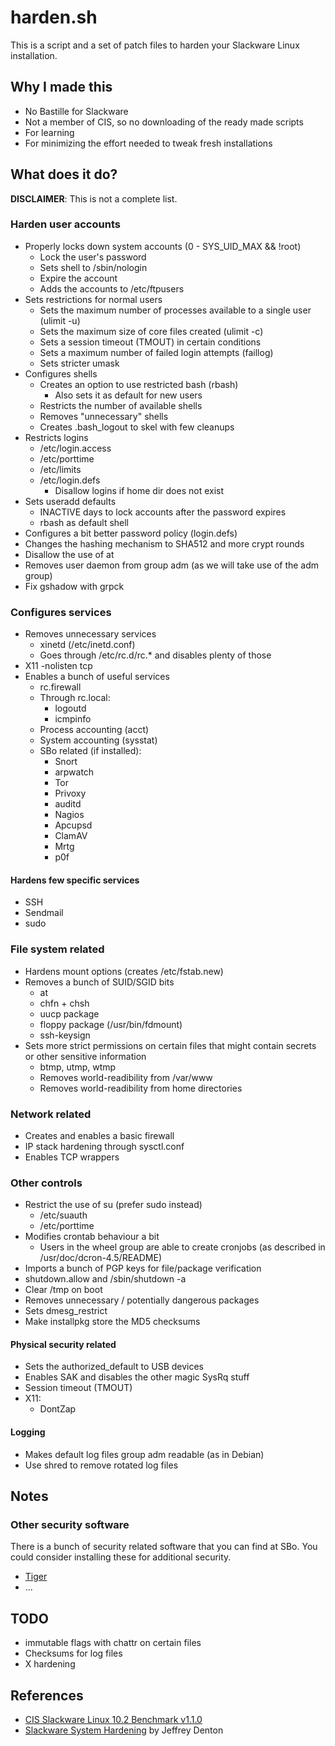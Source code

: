 harden.sh
=========

This is a script and a set of patch files to harden your Slackware Linux installation.

Why I made this
---------------

* No Bastille for Slackware
* Not a member of CIS, so no downloading of the ready made scripts
* For learning
* For minimizing the effort needed to tweak fresh installations

What does it do?
----------------

**DISCLAIMER**: This is not a complete list.

### Harden user accounts

* Properly locks down system accounts (0 - SYS_UID_MAX && !root)
  * Lock the user's password
  * Sets shell to /sbin/nologin
  * Expire the account
  * Adds the accounts to /etc/ftpusers
* Sets restrictions for normal users
  * Sets the maximum number of processes available to a single user (ulimit -u)
  * Sets the maximum size of core files created (ulimit -c)
  * Sets a session timeout (TMOUT) in certain conditions
  * Sets a maximum number of failed login attempts (faillog)
  * Sets stricter umask
* Configures shells
  * Creates an option to use restricted bash (rbash)
    * Also sets it as default for new users
  * Restricts the number of available shells
  * Removes "unnecessary" shells
  * Creates .bash_logout to skel with few cleanups
* Restricts logins
  * /etc/login.access
  * /etc/porttime
  * /etc/limits
  * /etc/login.defs
    * Disallow logins if home dir does not exist
* Sets useradd defaults
  * INACTIVE days to lock accounts after the password expires
  * rbash as default shell
* Configures a bit better password policy (login.defs)
* Changes the hashing mechanism to SHA512 and more crypt rounds
* Disallow the use of at
* Removes user daemon from group adm (as we will take use of the adm group)
* Fix gshadow with grpck

### Configures services

* Removes unnecessary services
  * xinetd (/etc/inetd.conf)
  * Goes through /etc/rc.d/rc.* and disables plenty of those
* X11 -nolisten tcp
* Enables a bunch of useful services
  * rc.firewall
  * Through rc.local:
    * logoutd
    * icmpinfo
  * Process accounting (acct)
  * System accounting (sysstat)
  * SBo related (if installed):
    * Snort
    * arpwatch
    * Tor
    * Privoxy
    * auditd
    * Nagios
    * Apcupsd
    * ClamAV
    * Mrtg
    * p0f

#### Hardens few specific services

  * SSH
  * Sendmail
  * sudo

### File system related

* Hardens mount options (creates /etc/fstab.new)
* Removes a bunch of SUID/SGID bits
  * at
  * chfn + chsh
  * uucp package
  * floppy package (/usr/bin/fdmount)
  * ssh-keysign
* Sets more strict permissions on certain files that might contain secrets or other sensitive information
  * btmp, utmp, wtmp
  * Removes world-readibility from /var/www
  * Removes world-readibility from home directories

### Network related

* Creates and enables a basic firewall
* IP stack hardening through sysctl.conf
* Enables TCP wrappers

### Other controls

* Restrict the use of su (prefer sudo instead)
  * /etc/suauth
  * /etc/porttime
* Modifies crontab behaviour a bit
  * Users in the wheel group are able to create cronjobs (as described in /usr/doc/dcron-4.5/README)
* Imports a bunch of PGP keys for file/package verification
* shutdown.allow and /sbin/shutdown -a
* Clear /tmp on boot
* Removes unnecessary / potentially dangerous packages
* Sets dmesg_restrict
* Make installpkg store the MD5 checksums

#### Physical security related

* Sets the authorized_default to USB devices
* Enables SAK and disables the other magic SysRq stuff
* Session timeout (TMOUT)
* X11:
  * DontZap

#### Logging

* Makes default log files group adm readable (as in Debian)
* Use shred to remove rotated log files

Notes
-----

### Other security software

There is a bunch of security related software that you can find at SBo. You could consider installing these for additional security.

* [Tiger](http://slackbuilds.org/repository/14.0/system/tiger/)
* ...

TODO
----

* immutable flags with chattr on certain files
* Checksums for log files
* X hardening

References
----------

* [CIS Slackware Linux 10.2 Benchmark v1.1.0][1]
* [Slackware System Hardening][2] by Jeffrey Denton


[1]: http://benchmarks.cisecurity.org/downloads/browse/index.cfm?category=benchmarks.os.linux.slackware
[2]: http://dentonj.freeshell.org/system-hardening-10.2.txt
